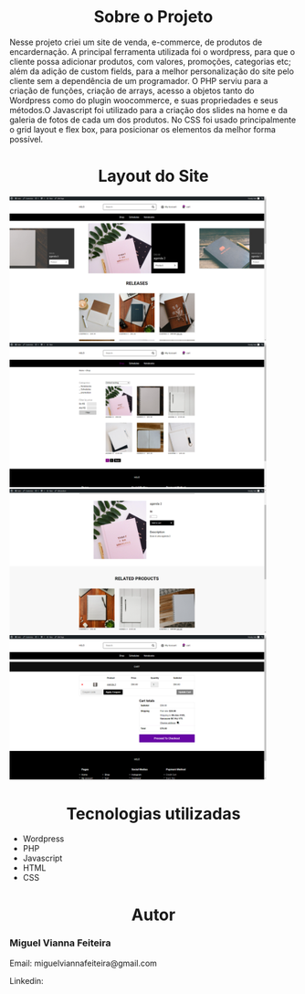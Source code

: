 <div>
  <h1 align="center">Sobre o Projeto</h1>
  <p>Nesse projeto criei um site de venda, e-commerce, de produtos de encardernação. A principal ferramenta utilizada foi o wordpress, para que o cliente possa adicionar produtos,  com valores, promoções, categorias etc; além da adição de custom fields, para a melhor personalização do site pelo cliente sem a dependência de um programador. O PHP serviu para a criação de funções, criação de arrays, acesso a objetos tanto do Wordpress como do plugin woocommerce, e suas propriedades e seus métodos.O Javascript foi utilizado para a criação dos slides na home e da galeria de fotos de cada um dos produtos. No CSS foi usado principalmente o grid layout e flex box, para posicionar os elementos da melhor forma possível.   </p>
</div>  

<div>
  <h1 align="center">Layout do Site</h1>
   <img src="./layout/pagina-home.png" width=450> 
   <img src="./layout/pagina-shop.png" width=450> 
   <img src="./layout/pagina-produto.png" width=450>
   <img src="./layout/pagina-cart.png" width=450>
</div>

<div>
  <h1 align="center">Tecnologias utilizadas</h1>
  <ul>
    <li>Wordpress</li>
    <li>PHP</li>
    <li>Javascript</li>
    <li>HTML</li>
    <li>CSS</li>
  </ul>
</div>

<div>
 <h1 align="center">Autor</h1>
 <h3>Miguel Vianna Feiteira</h3>
 <p>Email: miguelviannafeiteira@gmail.com</p>
 <p>Linkedin: </p>
</div>
